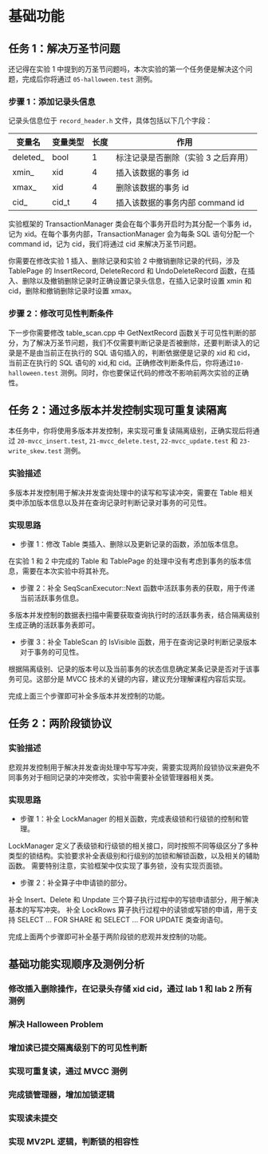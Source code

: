 # 基础功能

## 任务 1：解决万圣节问题

还记得在实验 1 中提到的万圣节问题吗，本次实验的第一个任务便是解决这个问题，完成后你将通过 `05-halloween.test` 测例。

### 步骤 1：添加记录头信息

记录头信息位于 `record_header.h` 文件，具体包括以下几个字段：

| 变量名    | 变量类型 | 长度 | 作用                                |
| --------- | -------- | ---- | ----------------------------------- |
| deleted\_ | bool     | 1    | 标注记录是否删除（实验 3 之后弃用） |
| xmin\_    | xid      | 4    | 插入该数据的事务 id                 |
| xmax\_    | xid      | 4    | 删除该数据的事务 id                 |
| cid\_     | cid_t    | 4    | 插入该数据的事务内部 command id     |

实验框架的 TransactionManager 类会在每个事务开启时为其分配一个事务 id，记为 xid。在每个事务内部，TransactionManager 会为每条 SQL 语句分配一个 command id，记为 cid，我们将通过 cid 来解决万圣节问题。

你需要在修改实验 1 插入、删除记录和实验 2 中撤销删除记录的代码，涉及 TablePage 的 InsertRecord, DeleteRecord 和 UndoDeleteRecord 函数，在插入、删除以及撤销删除记录时正确设置记录头信息，在插入记录时设置 xmin 和 cid，删除和撤销删除记录时设置 xmax。

### 步骤 2：修改可见性判断条件

下一步你需要修改 table_scan.cpp 中 GetNextRecord 函数关于可见性判断的部分，为了解决万圣节问题，我们不仅需要判断记录是否被删除，还要判断读入的记录是不是由当前正在执行的 SQL 语句插入的，判断依据便是记录的 xid 和 cid，当前正在执行的 SQL 语句的 xid,和 cid。正确修改判断条件后，你将通过`10-halloween.test` 测例。同时，你也要保证代码的修改不影响前两次实验的正确性。

## 任务 2：通过多版本并发控制实现可重复读隔离

本任务中，你将使用多版本并发控制，来实现可重复读隔离级别，正确实现后将通过 `20-mvcc_insert.test`, `21-mvcc_delete.test`, `22-mvcc_update.test` 和 `23-write_skew.test` 测例。

### 实验描述

多版本并发控制用于解决并发查询处理中的读写和写读冲突，需要在 Table 相关类中添加版本信息以及并在查询记录时判断记录对事务的可见性。

### 实现思路

-   步骤 1：修改 Table 类插入、删除以及更新记录的函数，添加版本信息。

在实验 1 和 2 中完成的 Table 和 TablePage 的处理中没有考虑到事务的版本信息，需要在本次实验中将其补充。

-   步骤 2：补全 SeqScanExecutor::Next 函数中活跃事务表的获取，用于传递当前活跃事务信息。

多版本并发控制的数据表扫描中需要获取查询执行时的活跃事务表，结合隔离级别生成正确的活跃事务表即可。

-   步骤 3：补全 TableScan 的 IsVisible 函数，用于在查询记录时判断记录版本对于事务的可见性。

根据隔离级别、记录的版本号以及当前事务的状态信息确定某条记录是否对于该事务可见。这部分是 MVCC 技术的关键的内容，建议充分理解课程内容后实现。

完成上面三个步骤即可补全多版本并发控制的功能。

## 任务 2：两阶段锁协议

### 实验描述

悲观并发控制用于解决并发查询处理中写写冲突，需要实现两阶段锁协议来避免不同事务对于相同记录的冲突修改，实验中需要补全锁管理器相关类。

### 实现思路

-   步骤 1：补全 LockManager 的相关函数，完成表级锁和行级锁的控制和管理。

<!--TODO:此处可以添加锁的级别-->

LockManager 定义了表级锁和行级锁的相关接口，同时按照不同等级区分了多种类型的锁结构。实验要求补全表级别和行级别的加锁和解锁函数，以及相关的辅助函数。
需要特别注意，实验框架中仅实现了事务锁，没有实现页面锁。

-   步骤 2：补全算子中申请锁的部分。

补全 Insert、Delete 和 Unpdate 三个算子执行过程中的写锁申请部分，用于解决基本的写写冲突。
补全 LockRows 算子执行过程中的读锁或写锁的申请，用于支持 SELECT ... FOR SHARE 和 SELECT ... FOR UPDATE 类查询语句。

完成上面两个步骤即可补全基于两阶段锁的悲观并发控制的功能。

## 基础功能实现顺序及测例分析

### 修改插入删除操作，在记录头存储 xid cid，通过 lab 1 和 lab 2 所有测例

### 解决 Halloween Problem

### 增加读已提交隔离级别下的可见性判断

### 实现可重复读，通过 MVCC 测例

### 完成锁管理器，增加加锁逻辑

### 实现读未提交

### 实现 MV2PL 逻辑，判断锁的相容性
